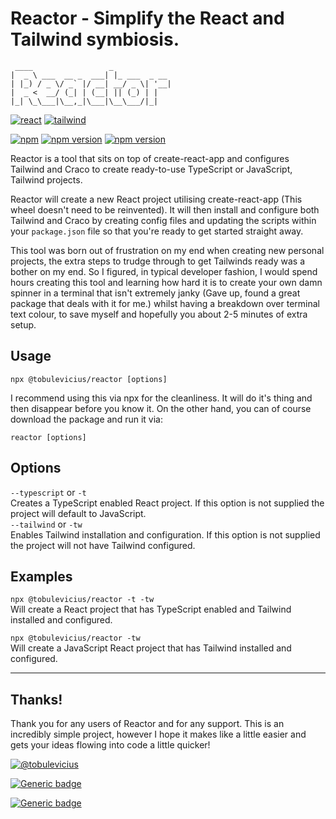 # Reactor - Simplify the React and Tailwind symbiosis.

	 ____                 _
    |  _ \ ___  __ _  ___| |_ ___  _ __
    | |_) / _ \/ _` |/ __| __/ _ \| '__|
    |  _ <  __/ (_| | (__| || (_) | |
    |_| \_\___|\__,_|\___|\__\___/|_|

[![react](https://badges.aleen42.com/src/react.svg)](https://reactjs.org/)
[![tailwind](https://badges.aleen42.com/src/tailwindcss.svg)](https://tailwindcss.com/)

[![npm](https://badges.aleen42.com/src/npm.svg)](https://www.npmjs.com/package/@tobulevicius/reactor)
[![npm version](https://badge.fury.io/js/@tobulevicius%2Freactor.svg)](https://www.npmjs.com/package/@tobulevicius/reactor)
[![npm version](https://badgen.net/npm/dt/@tobulevicius/reactor)](https://www.npmjs.com/package/@tobulevicius/reactor)

Reactor is a tool that sits on top of create-react-app and configures Tailwind and Craco to create ready-to-use TypeScript or JavaScript, Tailwind projects.

Reactor will create a new React project utilising create-react-app (This wheel doesn't need to be reinvented). It will then install and configure both Tailwind and Craco by creating config files and updating the scripts within your `package.json` file so that you're ready to get started straight away.

This tool was born out of frustration on my end when creating new personal projects, the extra steps to trudge through to get Tailwinds ready was a bother on my end. So I figured, in typical developer fashion, I would spend hours creating this tool and learning how hard it is to create your own damn spinner in a terminal that isn't extremely janky (Gave up, found a great package that deals with it for me.) whilst having a breakdown over terminal text colour, to save myself and hopefully you about 2-5 minutes of extra setup.

## Usage
`npx @tobulevicius/reactor [options]`

I recommend using this via npx for the cleanliness. It will do it's thing and then disappear before you know it. On the other hand, you can of course download the package and run it via:

`reactor [options]`

## Options
`--typescript` or `-t`  
Creates a TypeScript enabled React project. If this option is not supplied the project will default to JavaScript.  
`--tailwind` or `-tw`  
Enables Tailwind installation and configuration. If this option is not supplied the project will not have Tailwind configured.

## Examples
`npx @tobulevicius/reactor -t -tw`  
Will create a React project that has TypeScript enabled and Tailwind installed and configured.

`npx @tobulevicius/reactor -tw`  
Will create a JavaScript React project that has Tailwind installed and configured.

---

## Thanks!
Thank you for any users of Reactor and for any support. This is an incredibly simple project, however I hope it makes like a little easier and gets your ideas flowing into code a little quicker!

[![@tobulevicius](https://badgen.net/twitter/follow/tobulevicius)](https://twitter.com/tobulevicius)

[![Generic badge](https://img.shields.io/badge/Thanks%20for%20using-Reactor-magenta.svg)](https://shields.io/)

[![Generic badge](https://img.shields.io/badge/My%20website:-https://emilis.co.uk-deeppink.svg)](https://emilis.co.uk)